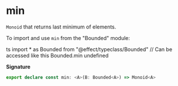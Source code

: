 # min

`Monoid` that returns last minimum of elements.

To import and use `min` from the "Bounded" module:

ts
import \* as Bounded from "@effect/typeclass/Bounded"
// Can be accessed like this
Bounded.min
undefined

**Signature**

```ts
export declare const min: <A>(B: Bounded<A>) => Monoid<A>
```
